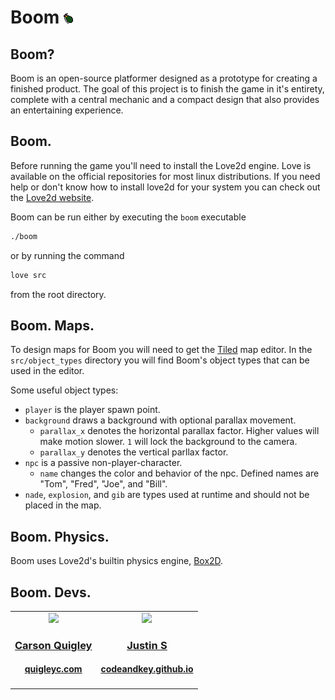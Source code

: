 # Boom ![nade](src/assets/sprites/16x16_nade.png "boom")

## Boom?

Boom is an open-source platformer designed as a prototype for creating a
finished product. The goal of this project is to finish the game in it's
entirety, complete with a central mechanic and a compact design that also
provides an entertaining experience.

## Boom.

Before running the game you'll need to install the Love2d engine. Love is
available on the official repositories for most linux distributions.
If you need help or don't know how to install love2d for your system you can
check out the [Love2d website](https://love2d.org).

Boom can be run either by executing the `boom` executable

```BASH
./boom
```

or by running the command

```BASH
love src
```

from the root directory.

## Boom. Maps.

To design maps for Boom you will need to get the [Tiled](https://www.mapeditor.org/) map editor.
In the `src/object_types` directory you will find Boom's object types that can be used in the editor.

Some useful object types:
- `player` is the player spawn point.
- `background` draws a background with optional parallax movement.
    - `parallax_x` denotes the horizontal parallax factor. Higher values will make motion slower. `1` will lock the background to the camera.
    - `parallax_y` denotes the vertical parllax factor.
- `npc` is a passive non-player-character.
    - `name` changes the color and behavior of the npc. Defined names are "Tom", "Fred", "Joe", and "Bill".
- `nade`, `explosion`, and `gib` are types used at runtime and should not be placed in the map.

## Boom. Physics.

Boom uses Love2d's builtin physics engine, [Box2D](http://box2d.org/about/).

## Boom. Devs.

<!-- Please forgive my html in markdown for the really pretty table -->

<table>
  <tr>
    <td align="center">
      <a href="https://github.com/quigley-c">
      <img src="https://avatars1.githubusercontent.com/u/35495466?s=460&v=4"
        width=128px>
      <h3><a href="https://github.com/quigley-c">Carson Quigley</a></h3>
      <h4><a href="https://quigleyc.com">quigleyc.com</a><h4>
    </td>
    <td align="center">
      <a href="https://github.com/codeandkey">
      <img src="https://avatars1.githubusercontent.com/u/3630356?s=460&v=4"
        width=128px>
      <h3><a href="https://github.com/codeandkey">Justin S</a></h3>
      <h4><a href="https://codeandkey.github.io">codeandkey.github.io</a><h4>
    </td>
  </tr>
</table>
